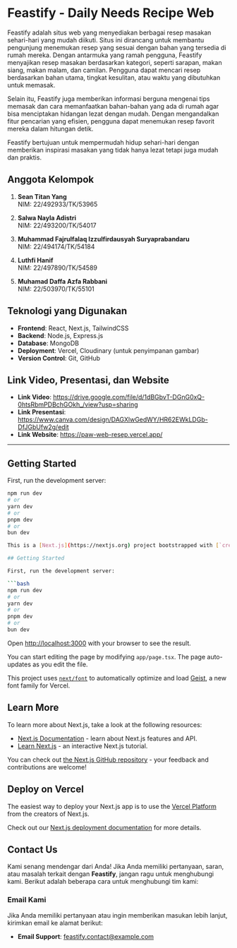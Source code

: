 # Feastify - Daily Needs Recipe Web

Feastify adalah situs web yang menyediakan berbagai resep masakan sehari-hari yang mudah diikuti. Situs ini dirancang untuk membantu pengunjung menemukan resep yang sesuai dengan bahan yang tersedia di rumah mereka. Dengan antarmuka yang ramah pengguna, Feastify menyajikan resep masakan berdasarkan kategori, seperti sarapan, makan siang, makan malam, dan camilan. Pengguna dapat mencari resep berdasarkan bahan utama, tingkat kesulitan, atau waktu yang dibutuhkan untuk memasak.

Selain itu, Feastify juga memberikan informasi berguna mengenai tips memasak dan cara memanfaatkan bahan-bahan yang ada di rumah agar bisa menciptakan hidangan lezat dengan mudah. Dengan mengandalkan fitur pencarian yang efisien, pengguna dapat menemukan resep favorit mereka dalam hitungan detik.

Feastify bertujuan untuk mempermudah hidup sehari-hari dengan memberikan inspirasi masakan yang tidak hanya lezat tetapi juga mudah dan praktis.

## Anggota Kelompok

1. **Sean Titan Yang**  
   NIM: 22/492933/TK/53965  

2. **Salwa Nayla Adistri**  
   NIM: 22/493200/TK/54017  

3. **Muhammad Fajrulfalaq Izzulfirdausyah Suryaprabandaru**  
   NIM: 22/494174/TK/54184  

4. **Luthfi Hanif**  
   NIM: 22/497890/TK/54589  

5. **Muhamad Daffa Azfa Rabbani**  
   NIM: 22/503970/TK/55101  

## **Teknologi yang Digunakan**

- **Frontend**: React, Next.js, TailwindCSS
- **Backend**: Node.js, Express.js
- **Database**: MongoDB
- **Deployment**: Vercel, Cloudinary (untuk penyimpanan gambar)
- **Version Control**: Git, GitHub

## **Link Video, Presentasi, dan Website**
- **Link Video**: https://drive.google.com/file/d/1dBGbvT-DGnG0xQ-0htsRbmPDBchGOkh_/view?usp=sharing
- **Link Presentasi**: https://www.canva.com/design/DAGXlwGedWY/HR62EWkLDGb-DfJGbUfw2g/edit
- **Link Website**: https://paw-web-resep.vercel.app/ 

---

## Getting Started

First, run the development server:

```bash
npm run dev
# or
yarn dev
# or
pnpm dev
# or
bun dev

This is a [Next.js](https://nextjs.org) project bootstrapped with [`create-next-app`](https://nextjs.org/docs/app/api-reference/cli/create-next-app).

## Getting Started

First, run the development server:

```bash
npm run dev
# or
yarn dev
# or
pnpm dev
# or
bun dev
```

Open [http://localhost:3000](http://localhost:3000) with your browser to see the result.

You can start editing the page by modifying `app/page.tsx`. The page auto-updates as you edit the file.

This project uses [`next/font`](https://nextjs.org/docs/app/building-your-application/optimizing/fonts) to automatically optimize and load [Geist](https://vercel.com/font), a new font family for Vercel.

## Learn More

To learn more about Next.js, take a look at the following resources:

- [Next.js Documentation](https://nextjs.org/docs) - learn about Next.js features and API.
- [Learn Next.js](https://nextjs.org/learn) - an interactive Next.js tutorial.

You can check out [the Next.js GitHub repository](https://github.com/vercel/next.js) - your feedback and contributions are welcome!

## Deploy on Vercel

The easiest way to deploy your Next.js app is to use the [Vercel Platform](https://vercel.com/new?utm_medium=default-template&filter=next.js&utm_source=create-next-app&utm_campaign=create-next-app-readme) from the creators of Next.js.

Check out our [Next.js deployment documentation](https://nextjs.org/docs/app/building-your-application/deploying) for more details.

## **Contact Us**

Kami senang mendengar dari Anda! Jika Anda memiliki pertanyaan, saran, atau masalah terkait dengan **Feastify**, jangan ragu untuk menghubungi kami. Berikut adalah beberapa cara untuk menghubungi tim kami:

### **Email Kami**
Jika Anda memiliki pertanyaan atau ingin memberikan masukan lebih lanjut, kirimkan email ke alamat berikut:

- **Email Support**: [feastify.contact@example.com](mailto:feastify.contact@example.com)
